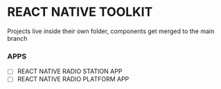 # REACT NATIVE TOOLKIT
Projects live inside their own folder, components get merged to the main branch

### APPS

 - [ ] REACT NATIVE RADIO STATION APP
 - [ ] REACT NATIVE RADIO PLATFORM APP